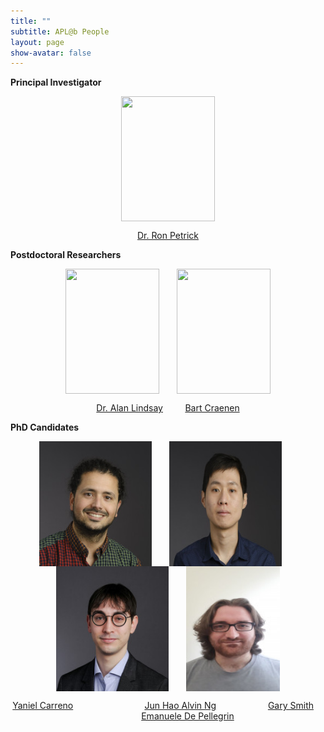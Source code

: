 ```yaml
---
title: ""
subtitle: APL@b People
layout: page
show-avatar: false
---
```


**Principal Investigator**

<p align="center"> <img src="/img/ron.jpg" align="center" width="150" height="200"> </p>

<p align="center">
<a href="http://homepages.inf.ed.ac.uk/rpetrick/" style="float: ;">Dr. Ron Petrick</a> 
</p>


**Postdoctoral Researchers**

<p align="center"> <img src="/img/alan.jpg" align="center" width="150" height="200">   &nbsp;  &nbsp; &nbsp; <img src="/img/bart.jpg" align="center" width="150" height="200"> </p>

<p align="center"> <a href="https://researchportal.hw.ac.uk/en/persons/alan-lindsay" style="float: ;">Dr. Alan Lindsay</a>      &nbsp; &nbsp; &nbsp; &nbsp;
                   <a href="https://scholar.google.ch/citations?hl=de&user=i8JsL7QAAAAJ&view_op=list_works" style="float: ;">Bart Craenen</a> 
</p>

**PhD Candidates**

<p align="center"> <img src="/img/yaniel.jpg" align="center" width="180" height="200">   &nbsp;  &nbsp; &nbsp; <img src="/img/alvin.jpg" align="center" width="180" height="200">  &nbsp;  &nbsp; &nbsp; <img src="/img/gary.jpg" align="center" width="180" height="200"> &nbsp;  &nbsp; &nbsp; <img src="/img/emanuelle.jpeg" align="center" width="150" height="200"></p>

<p align="center"> <a href="https://www.edinburgh-robotics.org/students/yaniel-carreno" style="float: ;">Yaniel Carreno</a>      &nbsp; &nbsp; &nbsp; &nbsp; &nbsp; &nbsp; &nbsp; &nbsp; &nbsp; &nbsp; &nbsp; &nbsp; &nbsp; &nbsp;
                   <a href="https://www.edinburgh-robotics.org/students/jun-hao-alvin-ng" style="float: ;">Jun Hao Alvin Ng</a> &nbsp; &nbsp; &nbsp; &nbsp; &nbsp; &nbsp;  &nbsp; &nbsp; &nbsp; &nbsp;
                   <a href="https://www.edinburgh-robotics.org/students/gary-smith" style="float: ;">Gary Smith</a> &nbsp; &nbsp; &nbsp; &nbsp; &nbsp; &nbsp; &nbsp; &nbsp; &nbsp; &nbsp;
                   <a href="https://www.edinburgh-robotics.org/students/emanuele-de-pellegrin-cohort-student-representative" style="float: ;">Emanuele De Pellegrin</a> 
  
</p>



